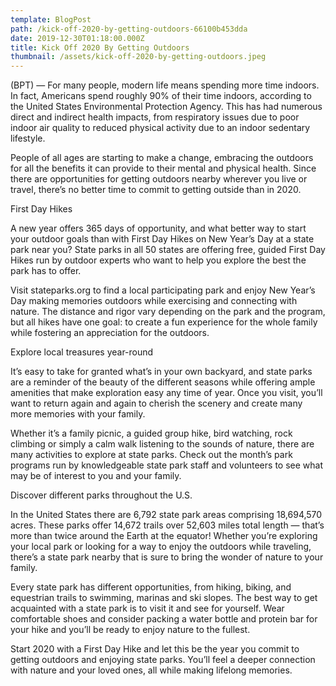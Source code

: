 ```yaml
---
template: BlogPost
path: /kick-off-2020-by-getting-outdoors-66100b453dda
date: 2019-12-30T01:18:00.000Z
title: Kick Off 2020 By Getting Outdoors
thumbnail: /assets/kick-off-2020-by-getting-outdoors.jpeg
---
```

<!--StartFragment-->

(BPT) — For many people, modern life means spending more time indoors. In fact, Americans spend roughly 90% of their time indoors, according to the United States Environmental Protection Agency. This has had numerous direct and indirect health impacts, from respiratory issues due to poor indoor air quality to reduced physical activity due to an indoor sedentary lifestyle.

People of all ages are starting to make a change, embracing the outdoors for all the benefits it can provide to their mental and physical health. Since there are opportunities for getting outdoors nearby wherever you live or travel, there’s no better time to commit to getting outside than in 2020.

First Day Hikes

A new year offers 365 days of opportunity, and what better way to start your outdoor goals than with First Day Hikes on New Year’s Day at a state park near you? State parks in all 50 states are offering free, guided First Day Hikes run by outdoor experts who want to help you explore the best the park has to offer.

Visit stateparks.org to find a local participating park and enjoy New Year’s Day making memories outdoors while exercising and connecting with nature. The distance and rigor vary depending on the park and the program, but all hikes have one goal: to create a fun experience for the whole family while fostering an appreciation for the outdoors.

Explore local treasures year-round

It’s easy to take for granted what’s in your own backyard, and state parks are a reminder of the beauty of the different seasons while offering ample amenities that make exploration easy any time of year. Once you visit, you’ll want to return again and again to cherish the scenery and create many more memories with your family.

Whether it’s a family picnic, a guided group hike, bird watching, rock climbing or simply a calm walk listening to the sounds of nature, there are many activities to explore at state parks. Check out the month’s park programs run by knowledgeable state park staff and volunteers to see what may be of interest to you and your family.

Discover different parks throughout the U.S.

In the United States there are 6,792 state park areas comprising 18,694,570 acres. These parks offer 14,672 trails over 52,603 miles total length — that’s more than twice around the Earth at the equator! Whether you’re exploring your local park or looking for a way to enjoy the outdoors while traveling, there’s a state park nearby that is sure to bring the wonder of nature to your family.

Every state park has different opportunities, from hiking, biking, and equestrian trails to swimming, marinas and ski slopes. The best way to get acquainted with a state park is to visit it and see for yourself. Wear comfortable shoes and consider packing a water bottle and protein bar for your hike and you’ll be ready to enjoy nature to the fullest.

Start 2020 with a First Day Hike and let this be the year you commit to getting outdoors and enjoying state parks. You’ll feel a deeper connection with nature and your loved ones, all while making lifelong memories.

<!--EndFragment-->

